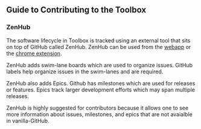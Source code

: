 ## Guide to Contributing to the Toolbox

### ZenHub

The software lifecycle in Toolbox is tracked using an external tool that sits on top of GitHub called ZenHub. ZenHub can be used from the [webapp](app.zenhub.com) or the [chrome extension](https://chrome.google.com/webstore/detail/zenhub-for-github/ogcgkffhplmphkaahpmffcafajaocjbd?hl=en-US). 

ZenHub adds swim-lane boards which are used to organize issues. GitHub labels help organize issues in the swim-lanes and are required.  

ZenHub also adds Epics. Github has milestones which are used for releases or features. Epics track larger development efforts which may span multiple releases.

ZenHub is highly suggested for contributors because it allows one to see more information about issues, milestones, and epics that are not avaialble in vanilla-GitHub.
